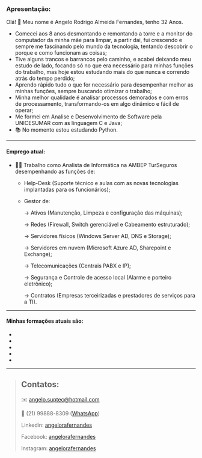 ### Apresentação:
Olá! 👋 Meu nome é Angelo Rodrigo Almeida Fernandes, tenho 32 Anos.
- Comecei aos 8 anos desmontando e remontando a torre e a monitor do computador da minha mãe para limpar, a partir dai, fui crescendo e sempre me fascinando pelo mundo da tecnologia, tentando descobrir o porque e como funcionam as coisas;
- Tive alguns trancos e barrancos pelo caminho, e acabei deixando meu estudo de lado, focando só no que era necessário para minhas funções do trabalho, mas hoje estou estudando mais do que nunca e correndo atrás do tempo perdido;
- Aprendo rápido tudo o que for necessário para desempenhar melhor as minhas funções, sempre buscando otimizar o trabalho;
- Minha melhor qualidade é analisar processos demorados e com erros de processamento, transformando-os em algo dinâmico e fácil de operar;
- Me formei em Analise e Desenvolvimento de Software pela UNICESUMAR com as linguagem C e Java;
- 📚 No momento estou estudando Python.

***

#### Emprego atual:
* 👨‍💻 Trabalho como Analista de Informática na AMBEP TurSeguros desempenhando as funções de:
    - Help-Desk (Suporte técnico e aulas com as novas tecnologias implantadas para os funcionários);
    - Gestor de:
        
        -> Ativos (Manutenção, Limpeza e configuração das máquinas);
        
        -> Redes (Firewall, Switch gerenciável e Cabeamento estruturado);
        
        -> Servidores físicos (Windows Server AD, DNS e Storage);
        
        -> Servidores em nuvem (Microsoft Azure AD, Sharepoint e Exchange);
        
        -> Telecomunicações (Centrais PABX e IP);
        
        -> Segurança e Controle de acesso local (Alarme e porteiro eletrônico);
        
        -> Contratos (Empresas terceirizadas e prestadores de serviços para a TI).

***

#### Minhas formações atuais são:
-
-
-
-
-

***

> ## Contatos:
>
> ✉️ angelo.suptec@hotmail.com
>
> 📱 (21) 99888-8309 ([WhatsApp][zap])
>
>  Linkedin: [angelorafernandes][linkedin]
>
>  Facebook: [angelorafernandes][face]
>
>  Instagram: [angelorafernandes][insta]

[zap]: <https://wa.me/+5521998888309>
[linkedin]: <https://www.linkedin.com/in/angelorafernandes>
[face]: <https://www.facebook.com/angelorafernandes>
[insta]: <https://www.instagram.com/angelorafernandes>
